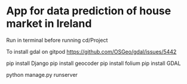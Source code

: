 # App for data prediction of house market in Ireland

Run in terminal before running
cd/Project

To install gdal on gitpod https://github.com/OSGeo/gdal/issues/5442

pip install Django
pip install geocoder
pip install folium
pip install GDAL

python manage.py runserver